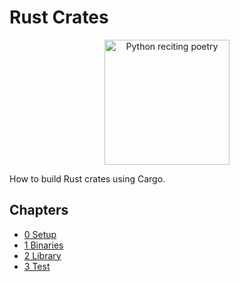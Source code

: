 # Rust Crates

<div align="center">
    <img src="./images/logo.svg" alt="Python reciting poetry" width=200>
</div>

How to build Rust crates using Cargo.

## Chapters

-   [0 Setup](./chapters/0-Setup/README.md)
-   [1 Binaries](./chapters/1-Binaries/README.md)
-   [2 Library](./chapters/2-Library/README.md)
-   [3 Test](./chapters/3-Test/README.md)
